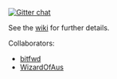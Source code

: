 [![Gitter chat](https://badges.gitter.im/gitterHQ/gitter.png)](https://gitter.im/EthereumWizards/Lobby)

See the [wiki](https://github.com/WizardOfAus/WizardsEthereumWorkshop/wiki) for further details.

Collaborators:

* [bitfwd](https://github.com/bitfwdcommunity)
* [WizardOfAus](https://github.com/WizardOfAus)

